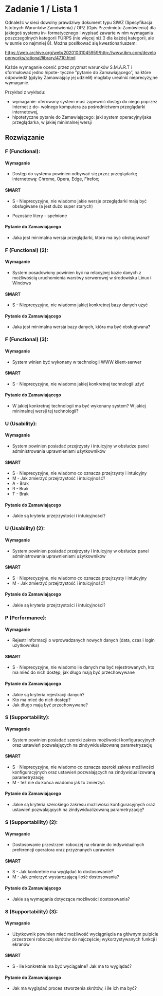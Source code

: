 # Zadanie 1 / Lista 1
Odnaleźć w sieci dowolny prawdziwy dokument typu SIWZ (Specyfikacja Istotnych
Warunków Zamówienia) / OPZ (Opis Przedmiotu Zamówienia) dla jakiegoś systemu in-
formatycznego i wypisać zawarte w nim wymagania poszczególnych kategorii FURPS (nie
więcej niż 3 dla każdej kategorii, ale w sumie co najmniej 8).
Można posiłkować się kwestionariuszem:

https://web.archive.org/web/20201031045959/http://www.ibm.com/developerworks/rational/library/4710.html

Każde wymaganie ocenić przez pryzmat warunków S.M.A.R.T i sformułować jedno hipote-
tyczne ”pytanie do Zamawiającego”, na które odpowiedź (gdyby Zamawiający jej udzielił)
mogłaby urealnić nieprecyzyjne wymaganie.

Przykład z wykładu:
- wymaganie: oferowany system musi zapewnić dostęp do niego poprzez Internet z do-
wolnego komputera za pośrednictwem przeglądarki internetowej,
- hipotetyczne pytanie do Zamawiającego: jaki system operacyjny/jaka przeglądarka, w
jakiej minimalnej wersji

## Rozwiązanie

### F (Functional):
#### Wymaganie

- Dostęp do systemu powinien odbywać się przez przeglądarkę internetową: Chrome, Opera, Edge, Firefox;

#### SMART
- S - Nieprecyzyjne, nie wiadomo jakie wersje przeglądarki mają być obsługiwane (a jest dużo super starych)

- Pozostałe litery - spełnione

#### Pytanie do Zamawiającego

- Jaka jest minimalna wersja przeglądarki, która ma być obsługiwana?

### F (Functional) (2):

#### Wymaganie

- System posadowiony powinien być na relacyjnej bazie danych z możliwością uruchomienia warstwy
serwerowej w środowisku Linux i Windows

#### SMART
- S - Nieprecyzyjne, nie wiadomo jakiej konkretnej bazy danych użyć

#### Pytanie do Zamawiającego

- Jaka jest minimalna wersja bazy danych, która ma być obsługiwana?

### F (Functional) (3):

#### Wymaganie
- System winien być wykonany w technologii WWW klient-serwer

#### SMART
- S - Nieprecyzyjne, nie wiadomo jakiej konkretnej technologii użyć

#### Pytanie do Zamawiającego

- W jakiej konkretnej technologii ma być wykonany system? W jakiej minimalnej wersji tej technologii?

### U (Usability):

#### Wymaganie
- System powinien posiadać przejrzysty i intuicyjny w obsłudze panel administrowania uprawnieniami
użytkowników 

#### SMART
- S - Nieprecyzyjne, nie wiadomo co oznacza przejrzysty i intuicyjny
- M - Jak zmierzyć przejrzystość i intuicyjność?
- A - Brak
- R - Brak
- T - Brak

#### Pytanie do Zamawiającego

- Jakie są kryteria przejrzystości i intuicyjności?

### U (Usability) (2):

#### Wymaganie

- System powinien posiadać przejrzysty i intuicyjny w obsłudze panel administrowania uprawnieniami
użytkowników

#### SMART

- S - Nieprecyzyjne, nie wiadomo co oznacza przejrzysty i intuicyjny
- M - Jak zmierzyć przejrzystość i intuicyjność?

#### Pytanie do Zamawiającego

- Jakie są kryteria przejrzystości i intuicyjności?

### P (Performance):

#### Wymaganie

- Rejestr informacji o wprowadzanych nowych danych (data, czas i login użytkownika)

#### SMART

- S - Nieprecyzyjne, nie wiadomo ile danych ma być rejestrowanych, kto ma mieć do nich dostęp, jak długo mają być przechowywane

#### Pytanie do Zamawiającego

- Jakie są kryteria rejestracji danych?
- Kto ma mieć do nich dostęp?
- Jak długo mają być przechowywane?

### S (Supportability):

#### Wymaganie

- System powinien posiadać szeroki zakres możliwości konfiguracyjnych oraz ustawień pozwalających
na zindywidualizowaną parametryzację 

#### SMART

- S - Nieprecyzyjne, nie wiadomo co oznacza szeroki zakres możliwości konfiguracyjnych oraz ustawień pozwalających na zindywidualizowaną parametryzację
- M - też nie do końca wiadomo jak to zmierzyć

#### Pytanie do Zamawiającego

- Jakie są kryteria szerokiego zakresu możliwości konfiguracyjnych oraz ustawień pozwalających na zindywidualizowaną parametryzację?

### S (Supportability) (2):

#### Wymaganie

- Dostosowanie przestrzeni roboczej na ekranie do indywidualnych preferencji operatora
oraz przyznanych uprawnień

#### SMART

- S - Jak konkretnie ma wyglądać to dostosowanie?
- M - Jak zmierzyć wystarczającą ilość dostosowania?

#### Pytanie do Zamawiającego

- Jakie są wymagania dotyczące możliwości dostosowania?

### S (Supportability) (3):

#### Wymaganie

- Użytkownik powinien mieć możliwość wyciągnięcia na głównym pulpicie przestrzeni roboczej skrótów
do najczęściej wykorzystywanych funkcji i ekranów

#### SMART

- S - Ile konkretnie ma być wyciągalne? Jak ma to wyglądać?

#### Pytanie do Zamawiającego

- Jak ma wyglądać proces stworzenia skrótów, i ile ich ma być?

